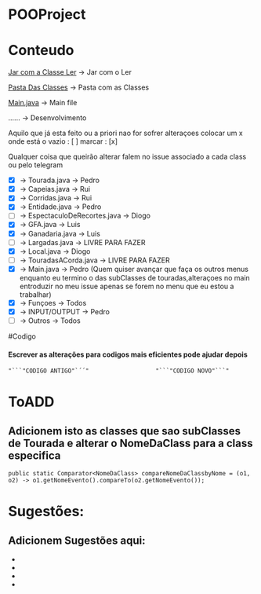  #                       POOProject


#                       Conteudo
                        
[Jar com a Classe Ler](https://github.com/arctumn/POOProject/blob/master/myinputs.jar) -> Jar com o Ler

[Pasta Das Classes](https://github.com/arctumn/POOProject/tree/master/src/com/POOProject) -> Pasta com as Classes

[Main.java](https://github.com/arctumn/POOProject/blob/master/src/com/POOProject/Main.java) -> Main file


...... -> Desenvolvimento

Aquilo que já esta feito ou a priori nao for sofrer alteraçoes colocar um x onde está o vazio : [ ] marcar : [x]

Qualquer coisa que queirão alterar falem no issue associado a cada class ou pelo telegram

- [x] -> Tourada.java -> Pedro
- [x] -> Capeias.java -> Rui 
- [x] -> Corridas.java -> Rui
- [x] -> Entidade.java -> Pedro
- [ ] -> EspectaculoDeRecortes.java -> Diogo
- [x] -> GFA.java -> Luis
- [x] -> Ganadaria.java -> Luis
- [ ] -> Largadas.java -> LIVRE PARA FAZER
- [x] -> Local.java -> Diogo
- [ ] -> TouradasACorda.java -> LIVRE PARA FAZER
- [x] -> Main.java -> Pedro (Quem quiser avançar que faça os outros menus enquanto eu termino o das subClasses de touradas,alteraçoes no main entroduzir no meu issue apenas se forem no menu que eu estou a trabalhar)
- [x] -> Funçoes -> Todos
- [x] -> INPUT/OUTPUT -> Pedro
- [ ] -> Outros -> Todos

#Codigo

#### Escrever as alterações para codigos mais eficientes pode ajudar depois
```
"```"CODIGO ANTIGO"`´´"                   "```"CODIGO NOVO"```"
```

# ToADD

## Adicionem isto as classes que sao subClasses de Tourada e alterar o NomeDaClass para a class especifica

```
public static Comparator<NomeDaClass> compareNomeDaClassbyNome = (o1, o2) -> o1.getNomeEvento().compareTo(o2.getNomeEvento());
```

# Sugestões:

Adicionem Sugestões aqui:
-
-
-
-
-

